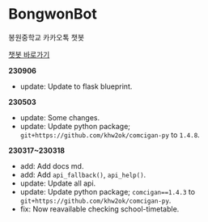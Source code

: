 # BongwonBot
봉원중학교 카카오톡 챗봇

[챗봇 바로가기](https://pf.kakao.com/_TBYmb)

**230906**
- update: Update to flask blueprint.

**230503**
- update: Some changes.
- update: Update python package; `git+https://github.com/khw2ok/comcigan-py` to `1.4.8`.

**230317~230318**
- add: Add docs md.
- add: Add `api_fallback()`, `api_help()`.
- update: Update all api.
- update: Update python package; `comcigan==1.4.3` to `git+https://github.com/khw2ok/comcigan-py`.
- fix: Now reavailable checking school-timetable.